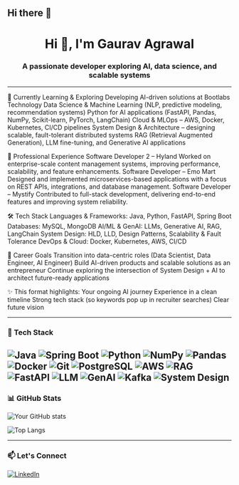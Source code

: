 ## Hi there 👋

<!--
**agrawal101/agrawal101** is a ✨ _special_ ✨ repository because its `README.md` (this file) appears on your GitHub profile.

Here are some ideas to get you started:

- 🔭 I’m currently working on ...
- 🌱 I’m currently learning ...
- 👯 I’m looking to collaborate on ...
- 🤔 I’m looking for help with ...
- 💬 Ask me about ...
- 📫 How to reach me: ...
- 😄 Pronouns: ...
- ⚡ Fun fact: ...
-->

<h1 align="center">Hi 👋, I'm Gaurav Agrawal</h1>
<h3 align="center">A passionate developer exploring AI, data science, and scalable systems</h3>

---

🌱 Currently Learning & Exploring
Developing AI-driven solutions at Bootlabs Technology
Data Science & Machine Learning (NLP, predictive modeling, recommendation systems)
Python for AI applications (FastAPI, Pandas, NumPy, Scikit-learn, PyTorch, LangChain)
Cloud & MLOps – AWS, Docker, Kubernetes, CI/CD pipelines
System Design & Architecture – designing scalable, fault-tolerant distributed systems
RAG (Retrieval Augmented Generation), LLM fine-tuning, and Generative AI applications

💼 Professional Experience
Software Developer 2 – Hyland
Worked on enterprise-scale content management systems, improving performance, scalability, and feature enhancements.
Software Developer – Emo Mart
Designed and implemented microservices-based applications with a focus on REST APIs, integrations, and database management.
Software Developer – Mystify
Contributed to full-stack development, delivering end-to-end features and improving system reliability.

🛠️ Tech Stack
Languages & Frameworks: Java, Python, FastAPI, Spring Boot
Databases: MySQL, MongoDB
AI/ML & GenAI: LLMs, Generative AI, RAG, LangChain
System Design: HLD, LLD, Design Patterns, Scalability & Fault Tolerance
DevOps & Cloud: Docker, Kubernetes, AWS, CI/CD

🎯 Career Goals
Transition into data-centric roles (Data Scientist, Data Engineer, AI Engineer)
Build AI-driven products and scalable solutions as an entrepreneur
Continue exploring the intersection of System Design + AI to architect future-ready applications

✨ This format highlights:
Your ongoing AI journey
Experience in a clean timeline
Strong tech stack (so keywords pop up in recruiter searches)
Clear future vision

---

### 🔧 Tech Stack

![Java](https://img.shields.io/badge/Java-ED8B00?style=for-the-badge&logo=java&logoColor=white)
![Spring Boot](https://img.shields.io/badge/Spring_Boot-6DB33F?style=for-the-badge&logo=spring-boot&logoColor=white)
![Python](https://img.shields.io/badge/Python-3776AB?style=for-the-badge&logo=python&logoColor=white)
![NumPy](https://img.shields.io/badge/Numpy-013243?style=for-the-badge&logo=numpy&logoColor=white)
![Pandas](https://img.shields.io/badge/Pandas-150458?style=for-the-badge&logo=pandas&logoColor=white)
![Docker](https://img.shields.io/badge/Docker-2496ED?style=for-the-badge&logo=docker&logoColor=white)
![Git](https://img.shields.io/badge/Git-F05032?style=for-the-badge&logo=git&logoColor=white)
![PostgreSQL](https://img.shields.io/badge/PostgreSQL-316192?style=for-the-badge&logo=postgresql&logoColor=white)
![AWS](https://img.shields.io/badge/AWS-232F3E?style=for-the-badge&logo=amazon-aws&logoColor=white)
![RAG](https://img.shields.io/badge/RAG-Retrieval_Augmented_Generation-blue?style=for-the-badge&logo=googlecloud)
![FastAPI](https://img.shields.io/badge/FastAPI-009688?style=for-the-badge&logo=fastapi&logoColor=white)
![LLM](https://img.shields.io/badge/LLM-Large_Language_Models-purple?style=for-the-badge&logo=openai)
![GenAI](https://img.shields.io/badge/Generative_AI-red?style=for-the-badge&logo=ai)
![Kafka](https://img.shields.io/badge/Apache_Kafka-231F20?style=for-the-badge&logo=apachekafka)
![System Design](https://img.shields.io/badge/System_Design-HLD_&_LLD-ff9800?style=for-the-badge&logo=diagramdotnet)
---

### 📊 GitHub Stats

![Your GitHub stats](https://github-readme-stats.vercel.app/api?username=agrawal101&show_icons=true&theme=radical)

![Top Langs](https://github-readme-stats.vercel.app/api/top-langs/?username=agrawal101&layout=compact&theme=radical)

---

### 📫 Let's Connect

[![LinkedIn](https://img.shields.io/badge/LinkedIn-blue?style=for-the-badge&logo=linkedin&logoColor=white)](https://www.linkedin.com/in/gaurav-agrawal224/)
<!-- [![Portfolio](https://img.shields.io/badge/Portfolio-000000?style=for-the-badge&logo=about-dot-me&logoColor=white)](https://your-portfolio.com) -->

